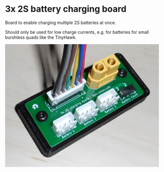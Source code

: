 # 3x 2S battery charging board

Board to enable charging multiple 2S batteries at once.

Should only be used for low charge currents, e.g. for batteries for small burshless quads like the TinyHawk.

![Assembled PCB and case](assembled.jpg)
